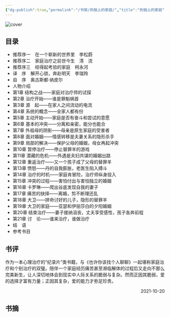 ```yaml
---
{"dg-publish":true,"permalink":"/书架/热锅上的家庭/","title":"热锅上的家庭"}
---
```



![cover](https://s2.loli.net/2025/10/10/BIeJHEsVqtdWfDN.png)

## 目录


  - 推荐序一　在一个崭新的世界里　李松蔚
  - 推荐序二　家庭治疗之前世今生　清　流
  - 推荐序三　经得起考验的家庭　柯永河
  - 译　序　解开心锁，奔赴明天　李瑞玲
  - 自　序　奥古斯都·纳皮尔
  - 人物介绍
  - 第1章 结构之战——家庭对治疗师的试探
  - 第2章 治疗开始——谁是罪魁祸首
  - 第3章 源　起——在家人之间流动的电流
  - 第4章 系统的概念——全家人都有份
  - 第5章 主动开始——家庭是否有奋斗和尝试的意愿
  - 第6章 基本的冲突——分离和亲密，能分也能合
  - 第7章 外祖母的阴影——母亲是原生家庭的受害者
  - 第8章 面对婚姻——情感转移是夫妻关系的隐形杀手
  - 第9章 局部的解决——保护父母的婚姻，母女再起冲突
  - 第10章 暂停治疗——停止替罪羊的游戏
  - 第11章 潜藏的危机——外遇是夫妇共谋的婚姻出路
  - 第12章 重返治疗——又一个孩子成了父母的替罪羊
  - 第13章 愤怒——丹的自我膨胀，老医生陷入搏斗
  - 第14章 治疗的时机——家庭肯冒险，治疗师纵身投入
  - 第15章 冲突的过程——害怕付出与害怕独立的婚姻
  - 第16章 卡罗琳——爬出谷底发现自我的妻子
  - 第17章 痛苦的抉择——离婚，剪不断理还乱
  - 第18章 大卫——拼命讨好的儿子，隐形的替罪羊
  - 第19章 大卫的家庭——亚瑟和伊丽莎白的夕阳婚姻
  - 第20章 结束治疗——妻子接纳沮丧，丈夫享受感性，孩子各奔前程
  - 第21章 讨　论——谁来治疗，谁做治疗
  - 结　语
  - 参考书目

## 书评

作为一本心理治疗的“纪录片”类书籍，与《也许你该找个人聊聊》一起堪称家庭治疗和个别治疗的双璧。陪伴一个家庭经历痛苦甚至濒临解体的过程后又走向不那么完美新生，让人深切地体会到现实中人际关系的脆弱与复杂。然而正因其脆弱，爱的选择才富有力量；正因其复杂，爱的能力才弥足珍贵。

<p align="right">2021-10-20</p>

## 书摘